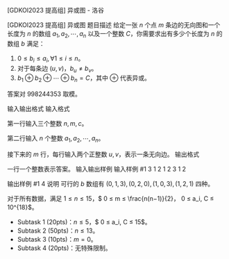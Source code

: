 



[GDKOI2023 提高组] 异或图 - 洛谷














[GDKOI2023 提高组] 异或图
题目描述
给定一张 $n$ 个点 $m$ 条边的无向图和一个长度为 $n$ 的数组 $a_1, a_2, \cdots , a_n$ 以及一个整数 $C$，你需要求出有多少个长度为 $n$ 的数组 $b$ 满足：

1. $0 ≤ b_i ≤ a_i,\forall 1 ≤ i ≤ n$。
2. 对于每条边 $(u, v)$，$b_u \ne b_v$。
3. $b_1 ⊕ b_2 ⊕ \cdots  ⊕ b_n = C$，其中 $\oplus$ 代表异或。

答案对 $998244353$ 取模。

输入输出格式
输入格式

第一行输入三个整数 $n, m, c$。

第二行输入 $n$ 个整数 $a_1, a_2, \cdots , a_n$。

接下来的 $m$ 行，每行输入两个正整数 $u, v$，表示一条无向边。
输出格式

一行一个整数表示答案。
输入输出样例
输入样例 #1
3 1 2
1 2 3
1 2

输出样例 #1
4
说明
可行的 $b$ 数组有 $(0, 1, 3),(0, 2, 0),(1, 0, 3),(1, 2, 1)$ 四种。

对于所有数据，满足 $1 ≤ n ≤ 15$，$ 0 ≤ m ≤ \frac{n(n−1)}{2}$，$ 0 ≤ a_i, C ≤ 10^{18}$。

- Subtask 1 (20pts)：$n ≤ 5$，$ 0 ≤ a_i, C ≤ 15$。
- Subtask 2 (50pts)：$n ≤ 13$。
- Subtask 3 (10pts)：$m = 0$。
- Subtask 4 (20pts)：无特殊限制。







